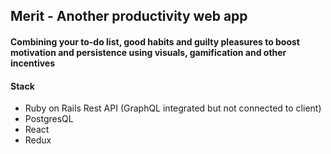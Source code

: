 ## Merit - Another productivity web app

#### Combining your to-do list, good habits and guilty pleasures to boost motivation and persistence using visuals, gamification and other incentives

#### Stack

- Ruby on Rails Rest API (GraphQL integrated but not connected to client)
- PostgresQL
- React
- Redux
